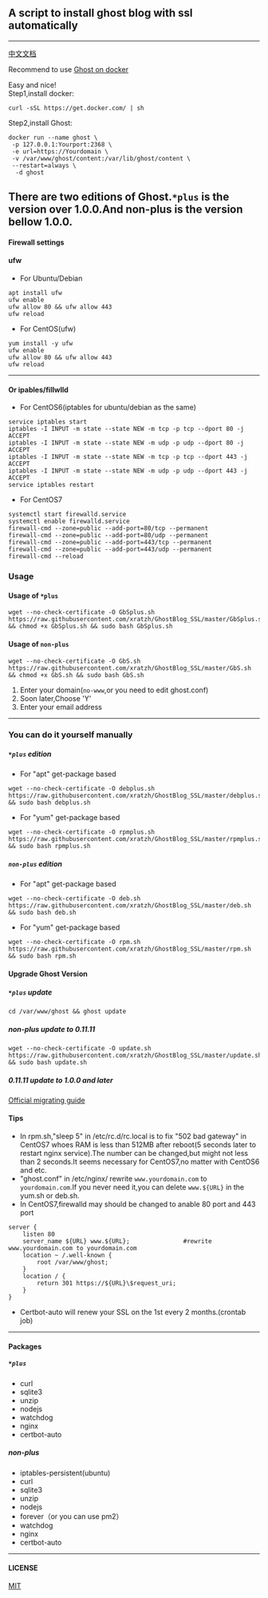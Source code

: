 ## A script to install ghost blog with ssl automatically
------
[中文文档](https://github.com/xratzh/GhostBlog_SSL/blob/master/README_CN.md)

Recommend to use [Ghost on docker](https://hub.docker.com/_/ghost)  

Easy and nice!  
Step1,install docker:
```shell
curl -sSL https://get.docker.com/ | sh
```

Step2,install Ghost:
```shell
docker run --name ghost \
 -p 127.0.0.1:Yourport:2368 \
 -e url=https://Yourdomain \
 -v /var/www/ghost/content:/var/lib/ghost/content \
 --restart=always \
  -d ghost
```

## There are two editions of Ghost.`*plus` is the version over 1.0.0.And non-plus is the version bellow 1.0.0.

#### Firewall settings
#### ufw
- For Ubuntu/Debian
```shell
apt install ufw
ufw enable
ufw allow 80 && ufw allow 443
ufw reload
```
- For CentOS(ufw)
```shell
yum install -y ufw
ufw enable
ufw allow 80 && ufw allow 443
ufw reload
```
---
#### Or ipables/fillwlld
- For CentOS6(iptables for ubuntu/debian as the same)
```shell
service iptables start
iptables -I INPUT -m state --state NEW -m tcp -p tcp --dport 80 -j ACCEPT
iptables -I INPUT -m state --state NEW -m udp -p udp --dport 80 -j ACCEPT
iptables -I INPUT -m state --state NEW -m tcp -p tcp --dport 443 -j ACCEPT
iptables -I INPUT -m state --state NEW -m udp -p udp --dport 443 -j ACCEPT
service iptables restart
```
- For CentOS7
```shell
systemctl start firewalld.service
systemctl enable firewalld.service
firewall-cmd --zone=public --add-port=80/tcp --permanent  
firewall-cmd --zone=public --add-port=80/udp --permanent  
firewall-cmd --zone=public --add-port=443/tcp --permanent 
firewall-cmd --zone=public --add-port=443/udp --permanent  
firewall-cmd --reload 
```
### Usage

#### Usage of `*plus`
```shell
wget --no-check-certificate -O GbSplus.sh https://raw.githubusercontent.com/xratzh/GhostBlog_SSL/master/GbSplus.sh && chmod +x GbSplus.sh && sudo bash GbSplus.sh
```
#### Usage of `non-plus`
```shell
wget --no-check-certificate -O GbS.sh https://raw.githubusercontent.com/xratzh/GhostBlog_SSL/master/GbS.sh && chmod +x GbS.sh && sudo bash GbS.sh
```
 1. Enter your domain(`no-www`,or you need to edit ghost.conf)
 2. Soon later,Choose 'Y'
 3. Enter your email address  
---  

### You can do it yourself manually

##### `*plus` edition
- For "apt" get-package based
```shell
wget --no-check-certificate -O debplus.sh https://raw.githubusercontent.com/xratzh/GhostBlog_SSL/master/debplus.sh && sudo bash debplus.sh
```  

- For "yum" get-package based
```shell
wget --no-check-certificate -O rpmplus.sh https://raw.githubusercontent.com/xratzh/GhostBlog_SSL/master/rpmplus.sh && sudo bash rpmplus.sh
```  
##### `non-plus` edition

- For "apt" get-package based
```shell
wget --no-check-certificate -O deb.sh https://raw.githubusercontent.com/xratzh/GhostBlog_SSL/master/deb.sh && sudo bash deb.sh
```  

- For "yum" get-package based
```shell
wget --no-check-certificate -O rpm.sh https://raw.githubusercontent.com/xratzh/GhostBlog_SSL/master/rpm.sh && sudo bash rpm.sh
```  

#### Upgrade Ghost Version

##### `*plus` update
```shell
cd /var/www/ghost && ghost update
```

##### non-plus update to 0.11.11
```shell
wget --no-check-certificate -O update.sh https://raw.githubusercontent.com/xratzh/GhostBlog_SSL/master/update.sh && sudo bash update.sh
```

##### 0.11.11 update to 1.0.0 and later

[Official migrating guide](https://docs.ghost.org/v0.11.11/docs/migrating-to-ghost-version-100)

#### Tips  

- In rpm.sh,"sleep 5" in /etc/rc.d/rc.local is to fix "502 bad gateway" in CentOS7 whoes RAM is less than 512MB after reboot(5 seconds later to restart nginx service).The number can be changed,but might not less than 2 seconds.It seems necessary for CentOS7,no matter with CentOS6 and etc.  
- "ghost.conf" in /etc/nginx/ rewrite `www.yourdomain.com` to `yourdomain.com`.If you never need it,you can delete `www.${URL}` in the yum.sh or deb.sh.
- In CentOS7,firewalld may should be changed to anable 80 port and 443 port
```shell
server {
    listen 80
    server_name ${URL} www.${URL};               #rewrite www.yourdomain.com to yourdomain.com
    location ~ /.well-known {
        root /var/www/ghost;
    }
    location / {
        return 301 https://${URL}\$request_uri;
    }
}
```  
- Certbot-auto will renew your SSL on the 1st every 2 months.(crontab job)  

---
#### Packages 

##### `*plus`
- curl
- sqlite3
- unzip
- nodejs
- watchdog
- nginx
- certbot-auto

##### non-plus
- iptables-persistent(ubuntu)
- curl
- sqlite3
- unzip
- nodejs
- forever（or you can use pm2）
- watchdog
- nginx
- certbot-auto

---
#### LICENSE  
[MIT](https://github.com/xratzh/GhostBlog_SSL/blob/master/LICENSE)
